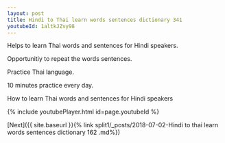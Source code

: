 ```yaml
---
layout: post
title: Hindi to Thai learn words sentences dictionary 341 
youtubeId: 1altkJZvy98
---
```

 
 
Helps to learn Thai words and sentences for Hindi speakers.

Opportunitiy to repeat the words sentences. 

Practice Thai language. 
 
10 minutes practice every day. 
 
How to learn Thai words and sentences for Hindi speakers 
 
{% include youtubePlayer.html id=page.youtubeId %}
 
 
[Next]({{ site.baseurl }}{% link  split1/_posts/2018-07-02-Hindi to thai learn words sentences dictionary 162 .md%})
 
